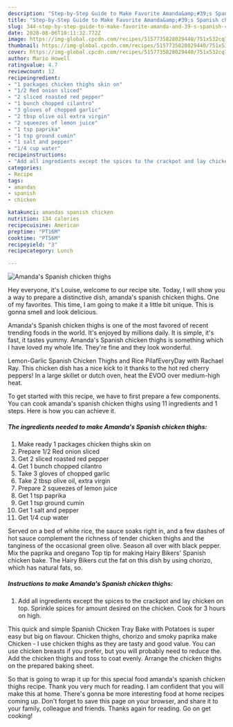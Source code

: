 ```yaml
---
description: "Step-by-Step Guide to Make Favorite Amanda&amp;#39;s Spanish chicken thighs"
title: "Step-by-Step Guide to Make Favorite Amanda&amp;#39;s Spanish chicken thighs"
slug: 344-step-by-step-guide-to-make-favorite-amanda-and-39-s-spanish-chicken-thighs
date: 2020-08-06T10:11:32.772Z
image: https://img-global.cpcdn.com/recipes/5157735828029440/751x532cq70/amandas-spanish-chicken-thighs-recipe-main-photo.jpg
thumbnail: https://img-global.cpcdn.com/recipes/5157735828029440/751x532cq70/amandas-spanish-chicken-thighs-recipe-main-photo.jpg
cover: https://img-global.cpcdn.com/recipes/5157735828029440/751x532cq70/amandas-spanish-chicken-thighs-recipe-main-photo.jpg
author: Mario Howell
ratingvalue: 4.7
reviewcount: 12
recipeingredient:
- "1 packages chicken thighs skin on"
- "1/2 Red onion sliced"
- "2 sliced roasted red pepper"
- "1 bunch chopped cilantro"
- "3 gloves of chopped garlic"
- "2 tbsp olive oil extra virgin"
- "2 squeezes of lemon juice"
- "1 tsp paprika"
- "1 tsp ground cumin"
- "1 salt and pepper"
- "1/4 cup water"
recipeinstructions:
- "Add all ingredients except the spices to the crackpot and lay chicken on top. Sprinkle spices for amount desired on the chicken. Cook for 3 hours on high."
categories:
- Recipe
tags:
- amandas
- spanish
- chicken

katakunci: amandas spanish chicken 
nutrition: 134 calories
recipecuisine: American
preptime: "PT16M"
cooktime: "PT56M"
recipeyield: "3"
recipecategory: Lunch

---
```



![Amanda&#39;s Spanish chicken thighs](https://img-global.cpcdn.com/recipes/5157735828029440/751x532cq70/amandas-spanish-chicken-thighs-recipe-main-photo.jpg)

Hey everyone, it's Louise, welcome to our recipe site. Today, I will show you a way to prepare a distinctive dish, amanda&#39;s spanish chicken thighs. One of my favorites. This time, I am going to make it a little bit unique. This is gonna smell and look delicious.

Amanda&#39;s Spanish chicken thighs is one of the most favored of recent trending foods in the world. It's enjoyed by millions daily. It is simple, it's fast, it tastes yummy. Amanda&#39;s Spanish chicken thighs is something which I have loved my whole life. They're fine and they look wonderful.

Lemon-Garlic Spanish Chicken Thighs and Rice PilafEveryDay with Rachael Ray. This chicken dish has a nice kick to it thanks to the hot red cherry peppers! In a large skillet or dutch oven, heat the EVOO over medium-high heat.


To get started with this recipe, we have to first prepare a few components. You can cook amanda&#39;s spanish chicken thighs using 11 ingredients and 1 steps. Here is how you can achieve it.

##### The ingredients needed to make Amanda&#39;s Spanish chicken thighs:

1. Make ready 1 packages chicken thighs skin on
1. Prepare 1/2 Red onion sliced
1. Get 2 sliced roasted red pepper
1. Get 1 bunch chopped cilantro
1. Take 3 gloves of chopped garlic
1. Take 2 tbsp olive oil, extra virgin
1. Prepare 2 squeezes of lemon juice
1. Get 1 tsp paprika
1. Get 1 tsp ground cumin
1. Get 1 salt and pepper
1. Get 1/4 cup water


Served on a bed of white rice, the sauce soaks right in, and a few dashes of hot sauce complement the richness of tender chicken thighs and the tanginess of the occasional green olive. Season all over with black pepper. Mix the paprika and oregano Top tip for making Hairy Bikers&#39; Spanish chicken bake. The Hairy Bikers cut the fat on this dish by using chorizo, which has natural fats, so. 

##### Instructions to make Amanda&#39;s Spanish chicken thighs:

1. Add all ingredients except the spices to the crackpot and lay chicken on top. Sprinkle spices for amount desired on the chicken. Cook for 3 hours on high.


This quick and simple Spanish Chicken Tray Bake with Potatoes is super easy but big on flavour. Chicken thighs, chorizo and smoky paprika make Chicken - I use chicken thighs as they are tasty and good value. You can use chicken breasts if you prefer, but you will probably need to reduce the. Add the chicken thighs and toss to coat evenly. Arrange the chicken thighs on the prepared baking sheet. 

So that is going to wrap it up for this special food amanda&#39;s spanish chicken thighs recipe. Thank you very much for reading. I am confident that you will make this at home. There's gonna be more interesting food at home recipes coming up. Don't forget to save this page on your browser, and share it to your family, colleague and friends. Thanks again for reading. Go on get cooking!
